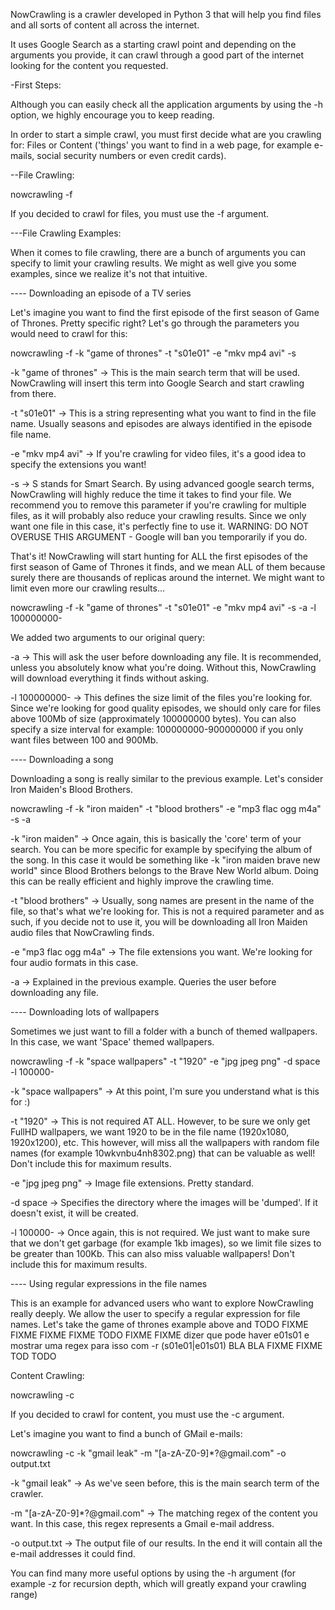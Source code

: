 NowCrawling is a crawler developed in Python 3 that will help you find files and all sorts of content all across the internet.

It uses Google Search as a starting crawl point and depending on the arguments you provide, it can crawl through a good part of the internet looking for the content you requested.

-First Steps:

Although you can easily check all the application arguments by using the -h option, we highly encourage you to keep reading.

In order to start a simple crawl, you must first decide what are you crawling for: Files or Content ('things' you want to find in a web page, for example e-mails, social security numbers or even credit cards).

--File Crawling:

nowcrawling -f

If you decided to crawl for files, you must use the -f argument.

---File Crawling Examples:

When it comes to file crawling, there are a bunch of arguments you can specify to limit your crawling results. We might as well give you some examples, since we realize it's not that intuitive.

---- Downloading an episode of a TV series

Let's imagine you want to find the first episode of the first season of Game of Thrones. Pretty specific right? Let's go through the parameters you would need to crawl for this:

nowcrawling -f -k "game of thrones" -t "s01e01" -e "mkv mp4 avi" -s

-k "game of thrones" -> This is the main search term that will be used. NowCrawling will insert this term into Google Search and start crawling from there.

-t "s01e01" -> This is a string representing what you want to find in the file name. Usually seasons and episodes are always identified in the episode file name.

-e "mkv mp4 avi" -> If you're crawling for video files, it's a good idea to specify the extensions you want!

-s -> S stands for Smart Search. By using advanced google search terms, NowCrawling will highly reduce the time it takes to find your file. We recommend you to remove this parameter if you're crawling for multiple files, as it will probably also reduce your crawling results. Since we only want one file in this case, it's perfectly fine to use it. WARNING: DO NOT OVERUSE THIS ARGUMENT - Google will ban you temporarily if you do.

That's it! NowCrawling will start hunting for ALL the first episodes of the first season of Game of Thrones it finds, and we mean ALL of them because surely there are thousands of replicas around the internet. We might want to limit even more our crawling results...

nowcrawling -f -k "game of thrones" -t "s01e01" -e "mkv mp4 avi" -s -a -l 100000000-

We added two arguments to our original query:

-a -> This will ask the user before downloading any file. It is recommended, unless you absolutely know what you're doing. Without this, NowCrawling will download everything it finds without asking.

-l 100000000- -> This defines the size limit of the files you're looking for. Since we're looking for good quality episodes, we should only care for files above 100Mb of size (approximately 100000000 bytes). You can also specify a size interval for example: 100000000-900000000 if you only want files between 100 and 900Mb.

---- Downloading a song

Downloading a song is really similar to the previous example. Let's consider Iron Maiden's Blood Brothers.

nowcrawling -f -k "iron maiden" -t "blood brothers" -e "mp3 flac ogg m4a" -s -a

-k "iron maiden" -> Once again, this is basically the 'core' term of your search. You can be more specific for example by specifying the album of the song. In this case it would be something like -k "iron maiden brave new world" since Blood Brothers belongs to the Brave New World album. Doing this can be really efficient and highly improve the crawling time.

-t "blood brothers" -> Usually, song names are present in the name of the file, so that's what we're looking for. This is not a required parameter and as such, if you decide not to use it, you will be downloading all Iron Maiden audio files that NowCrawling finds.

-e "mp3 flac ogg m4a" -> The file extensions you want. We're looking for four audio formats in this case.

-a -> Explained in the previous example. Queries the user before downloading any file.

---- Downloading lots of wallpapers

Sometimes we just want to fill a folder with a bunch of themed wallpapers. In this case, we want 'Space' themed wallpapers.

nowcrawling -f -k "space wallpapers" -t "1920" -e "jpg jpeg png" -d space -l 100000-

-k "space wallpapers" -> At this point, I'm sure you understand what is this for :)

-t "1920" -> This is not required AT ALL. However, to be sure we only get FullHD wallpapers, we want 1920 to be in the file name (1920x1080, 1920x1200), etc. This however, will miss all the wallpapers with random file names (for example 10wkvnbu4nh8302.png) that can be valuable as well! Don't include this for maximum results.

-e "jpg jpeg png" -> Image file extensions. Pretty standard.

-d space -> Specifies the directory where the images will be 'dumped'. If it doesn't exist, it will be created.

-l 100000- -> Once again, this is not required. We just want to make sure that we don't get garbage (for example 1kb images), so we limit file sizes to be greater than 100Kb. This can also miss valuable wallpapers! Don't include this for maximum results.

---- Using regular expressions in the file names

This is an example for advanced users who want to explore NowCrawling really deeply. We allow the user to specify a regular expression for file names. Let's take the game of thrones example above and TODO FIXME FIXME FIXME FIXME TODO FIXME FIXME dizer que pode haver e01s01 e mostrar uma regex para isso com -r (s01e01|e01s01) BLA BLA FIXME FIXME TOD TODO

Content Crawling:

nowcrawling -c

If you decided to crawl for content, you must use the -c argument.

Let's imagine you want to find a bunch of GMail e-mails:

nowcrawling -c -k "gmail leak" -m "[a-zA-Z0-9]*?@gmail.com" -o output.txt

-k "gmail leak" -> As we've seen before, this is the main search term of the crawler.

-m "[a-zA-Z0-9]*?@gmail.com" -> The matching regex of the content you want. In this case, this regex represents a Gmail e-mail address.

-o output.txt -> The output file of our results. In the end it will contain all the e-mail addresses it could find.

You can find many more useful options by using the -h argument (for example -z for recursion depth, which will greatly expand your crawling range)
